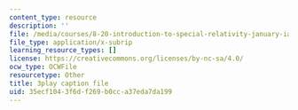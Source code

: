 ```yaml
---
content_type: resource
description: ''
file: /media/courses/8-20-introduction-to-special-relativity-january-iap-2021/35ecf1043f6df269b0cca37eda7da199_Sa1DMeTf8U8.srt
file_type: application/x-subrip
learning_resource_types: []
license: https://creativecommons.org/licenses/by-nc-sa/4.0/
ocw_type: OCWFile
resourcetype: Other
title: 3play caption file
uid: 35ecf104-3f6d-f269-b0cc-a37eda7da199
---
```

